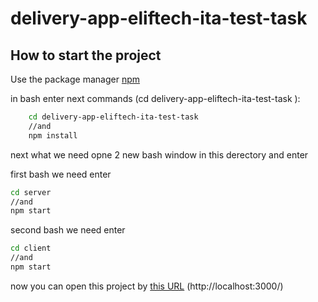 # delivery-app-eliftech-ita-test-task

## How to start the project

Use the package manager [npm](https://www.npmjs.com/)

in bash enter next commands (cd delivery-app-eliftech-ita-test-task ):
```bash
    cd delivery-app-eliftech-ita-test-task
    //and 
    npm install 
```
next what we need opne 2 new bash window in this derectory and enter 

first bash we need enter
```bash
cd server 
//and 
npm start
```
second bash we need enter

```bash
cd client
//and 
npm start
```

now you can open this project by [this URL](http://localhost:3000/) (http://localhost:3000/)
